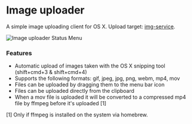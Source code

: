Image uploader
========
A simple image uploading client for OS X. Upload target:  [img-service](https://github.com/ts95/img-service).

![Image uploader Status Menu](https://img.tonisucic.com/i/1E1BYm.png)

### Features
* Automatic upload of images taken with the OS X snipping tool (shift+cmd+3 & shift+cmd+4)
* Supports the following formats: gif, jpeg, jpg, png, webm, mp4, mov
* Files can be uploaded by dragging them to the menu bar icon
* Files can be uploaded directly from the clipboard
* When a mov file is uploaded it will be converted to a compressed mp4 file by
  ffmpeg before it's uploaded [1]
 
[1] Only if ffmpeg is installed on the system via homebrew.
